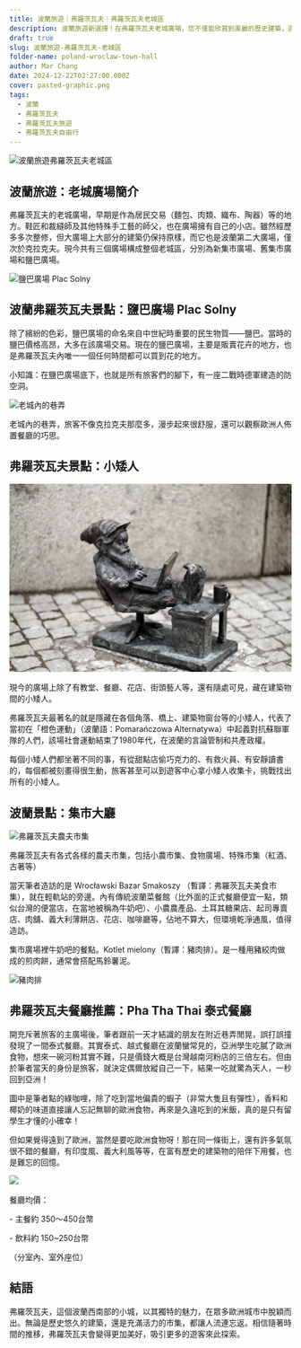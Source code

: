 ```yaml
---
title: 波蘭旅遊｜弗羅茨瓦夫｜弗羅茨瓦夫老城區
description: 波蘭旅遊新選擇！在弗羅茨瓦夫老城廣場，您不僅能欣賞到美麗的歷史建築，還能品嚐到地道的波蘭美食，感受當地熱情好客的氛圍。
draft: true
slug: 波蘭旅遊-弗羅茨瓦夫-老城區
folder-name: poland-wroclaw-town-hall
author: Mar Chang
date: 2024-12-22T02:27:00.000Z
cover: pasted-graphic.png
tags:
  - 波蘭
  - 弗羅茨瓦夫
  - 弗羅茨瓦夫旅遊
  - 弗羅茨瓦夫自由行
---
```



![波蘭旅遊弗羅茨瓦夫老城區](pasted-graphic.png "波蘭旅遊弗羅茨瓦夫老城區")

## 波蘭旅遊：老城廣場簡介

弗羅茨瓦夫的老城廣場，早期是作為居民交易（麵包、肉類、織布、陶器）等的地方。鞋匠和裁縫師及其他特殊手工藝的師父，也在廣場擁有自己的小店。雖然經歷多多次整修，但大廣場上大部分的建築仍保持原樣，而它也是波蘭第二大廣場，僅次於克拉克夫。現今共有三個廣場構成整個老城區，分別為新集市廣場、舊集市廣場和鹽巴廣場。

![鹽巴廣場 Plac Solny](pasted-graphic-1.png "鹽巴廣場 Plac Solny")

## 波蘭弗羅茨瓦夫景點：鹽巴廣場 Plac Solny

除了繽紛的色彩，鹽巴廣場的命名來自中世紀時重要的民生物質——鹽巴。當時的鹽巴價格高昂，大多在該廣場交易。現在的鹽巴廣場，主要是販賣花卉的地方，也是弗羅茨瓦夫內唯一一個任何時間都可以買到花的地方。

小知識：在鹽巴廣場底下，也就是所有旅客們的腳下，有一座二戰時德軍建造的防空洞。

![老城內的巷弄](pasted-graphic-2.png "老城內的巷弄")

老城內的巷弄，旅客不像克拉克夫那麼多，漫步起來很舒服，還可以觀察歐洲人佈置餐廳的巧思。

## 弗羅茨瓦夫景點：小矮人

![弗羅茨瓦夫隱藏小矮人](pasted-graphic-3.png "弗羅茨瓦夫隱藏小矮人")

現今的廣場上除了有教堂、餐廳、花店、街頭藝人等，還有隨處可見，藏在建築物間的小矮人。

弗羅茨瓦夫最著名的就是隱藏在各個角落、橋上、建築物窗台等的小矮人，代表了當初在「橙色運動」（波蘭語：Pomarańczowa Alternatywa）中起義對抗蘇聯軍隊的人們，該場社會運動結束了1980年代，在波蘭的言論管制和共產政權。

每個小矮人們都坐著不同的事，有從甜點店偷巧克力的、有救火員、有安靜讀書的，每個都被刻畫得很生動，旅客甚至可以到遊客中心拿小矮人收集卡，挑戰找出所有的小矮人。

## 波蘭景點：集市大廳

![弗羅茨瓦夫農夫市集](pasted-graphic-4.png "弗羅茨瓦夫農夫市集")

弗羅茨瓦夫有各式各樣的農夫市集，包括小農市集、食物廣場、特殊市集（紅酒、古著等）

當天筆者造訪的是 Wrocławski Bazar Smakoszy （暫譯：弗羅茨瓦夫美食市集），就在輕軌站的旁邊。內有傳統波蘭菜餐館（比外面的正式餐廳便宜一點，類似台灣的便當店，在當地被稱為牛奶吧）、小農農產品、土耳其糖果店、起司專賣店、肉舖、義大利薄餅店、花店、咖啡廳等，佔地不算大，但環境乾淨通風，值得造訪。

集市廣場裡牛奶吧的餐點。Kotlet mielony（暫譯：豬肉排）。是一種用豬絞肉做成的煎肉餅，通常會搭配馬鈴薯泥。

![豬肉排](pasted-graphic-5.png "豬肉排")

## 弗羅茨瓦夫餐廳推薦：Pha Tha Thai 泰式餐廳

開充斥著旅客的主廣場後，筆者跟前一天才結識的朋友在附近巷弄閒晃，誤打誤撞發現了一間泰式餐廳。其實泰式、越式餐廳在波蘭蠻常見的，亞洲學生吃膩了歐洲食物，想來一碗河粉其實不難，只是價錢大概是台灣越南河粉店的三倍左右。但由於筆者當天的身份是旅客，就決定偶爾放縱自己一下，結果一吃就驚為天人，一秒回到亞洲！

圖中是筆者點的綠咖哩，除了吃到當地偏貴的蝦子（非常大隻且有彈性），香料和椰奶的味道直接讓人忘記無聊的歐洲食物，再來是久違吃到的米飯，真的是只有留學生才懂的小確幸！

但如果覺得遠到了歐洲，當然是要吃歐洲食物呀！那在同一條街上，還有許多氣氛很不錯的餐廳，有印度風、義大利風等等，在富有歷史的建築物的陪伴下用餐，也是難忘的回憶。

![](pasted-graphic-6.png)

餐廳均價：

\- 主餐約 350～450台幣

\- 飲料約 150~250台幣

（分室內、室外座位）

## 結語

弗羅茨瓦夫，這個波蘭西南部的小城，以其獨特的魅力，在眾多歐洲城市中脫穎而出。無論是歷史悠久的建築，還是充滿活力的市集，都讓人流連忘返。相信隨著時間的推移，弗羅茨瓦夫會變得更加美好，吸引更多的遊客來此探索。
